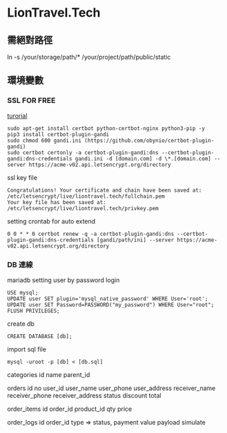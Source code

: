 # LionTravel.Tech

## 需絕對路徑

ln -s /your/storage/path/\* /your/project/path/public/static

## 環境變數

### SSL FOR FREE

[turorial](https://andyyou.github.io/2019/04/13/how-to-use-certbot/)

```
sudo apt-get install certbot python-certbot-nginx python3-pip -y
pip3 install certbot-plugin-gandi
sudo chmod 600 gandi.ini (https://github.com/obynio/certbot-plugin-gandi)
sudo certbot certonly -a certbot-plugin-gandi:dns --certbot-plugin-gandi:dns-credentials gandi.ini -d [domain.com] -d \*.[domain.com] --server https://acme-v02.api.letsencrypt.org/directory
```

ssl key file

```
Congratulations! Your certificate and chain have been saved at:
/etc/letsencrypt/live/liontravel.tech/fullchain.pem
Your key file has been saved at:
/etc/letsencrypt/live/liontravel.tech/privkey.pem
```

setting crontab for auto extend

```
0 0 * * 0 certbot renew -q -a certbot-plugin-gandi:dns --certbot-plugin-gandi:dns-credentials [gandi/path/ini] --server https://acme-v02.api.letsencrypt.org/directory
```

### DB 連線

mariadb setting user by password login

```
USE mysql;
UPDATE user SET plugin='mysql_native_password' WHERE User='root';
UPDATE user SET Password=PASSWORD("my_password") WHERE User="root";
FLUSH PRIVILEGES;
```

create db

```
CREATE DATABASE [db];
```

import sql file

```
mysql -uroot -p [db] < [db.sql]
```

categories
id
name
parent_id

orders
id
no
user_id
user_name
user_phone
user_address
receiver_name
receiver_phone
receiver_address
status
discount
total

order_items
id
order_id
product_id
qty
price

order_logs
id
order_id
type => status, payment
value
payload
simulate
